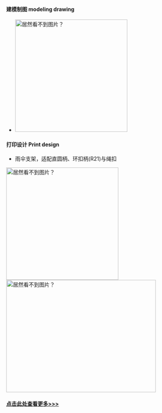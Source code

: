 
#### 建模制图 modeling drawing

- <img src="data" alt="居然看不到图片？" width="300" height="300">

#### 打印设计 Print design

- 雨伞支架，适配直圆柄、环扣柄(R21)与绳扣

<img src="contents/data/personal/雨伞支架.jpg" alt="居然看不到图片？" width="300" height="300"><img src="contents/data/personal/雨伞支架宣传4X3.jpg" alt="居然看不到图片？" width="400" height="300">


#### [点击此处查看更多>>>](personalPRO.html)